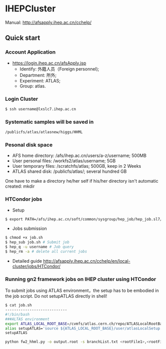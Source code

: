 # IHEPCluster
Manual: http://afsapply.ihep.ac.cn/cchelp/

## Quick start

### Account Application 

- https://login.ihep.ac.cn/afsApply.jsp
  - Identify: 外籍人员（Foreign personnel); 
  - Department: 所外; 
  - Experiment: ATLAS; 
  - Group: atlas.
  
### Login Cluster
```Bash
$ ssh username@lxslc7.ihep.ac.cn
```

### Systematic samples will be saved in  
```Bash
/publicfs/atlas/atlasnew/higgs/HHML 
```


### Pesonal disk space 
- AFS home directory: /afs/ihep.ac.cn/users/a-z/username; 500MB
- User personal files: /workfs2/atlas/username; 5GB
- User temporary files: /scratchfs/atlas; 500GB, keep in 2 Weeks
- ATLAS shared disk: /publicfs/atlas/; several hundred GB

One have to make a directory he/her self if his/her directory isn't automatic created: mkdir 
### HTCondor jobs
- Setup
```Bash
$ export PATH=/afs/ihep.ac.cn/soft/common/sysgroup/hep_job/hep_job.sl7/bin/:$PATH
```
- Jobs submission
```Bash
$ chmod +x job.sh
$ hep_sub job.sh # Submit job
$ hep_q -u username # Job query
$ hep_rm -a # delete all current jobs
```
- Detailed guide http://afsapply.ihep.ac.cn/cchelp/en/local-cluster/jobs/HTCondor/

### Running gn2 framework jobs on IHEP cluster using HTCondor

To submit jobs using ATLAS environment，the setup has to be embodied in the job script. Do not setupATLAS directly in shell!
```Bash
$ cat job.sh
----------------------------
#!/bin/bash
###ALTAS environment
export ATLAS_LOCAL_ROOT_BASE=/cvmfs/atlas.cern.ch/repo/ATLASLocalRootBase
alias setupATLAS='source ${ATLAS_LOCAL_ROOT_BASE}/user/atlasLocalSetup.sh'
setupATLAS

python fw2_hhml.py -o output.root -s branchList.txt <rootFile1>,<rootFile2>

```


